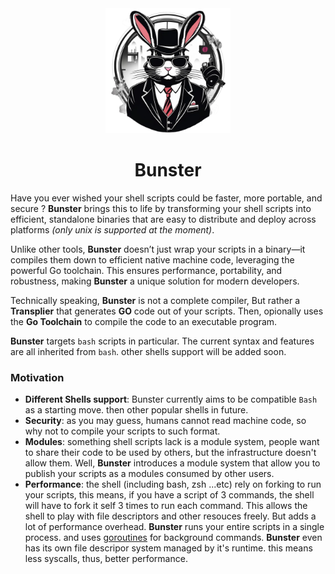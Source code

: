 <div align="center">
    <img width="200" src="./docs/public/logo.png"/>
</div>

<div align="center">

# Bunster

</div>

Have you ever wished your shell scripts could be faster, more portable, and secure ? **Bunster** brings this to life by transforming your shell scripts into efficient, standalone binaries that are easy to distribute and deploy across platforms _(only unix is supported at the moment)_.

Unlike other tools, **Bunster** doesn’t just wrap your scripts in a binary—it compiles them down to efficient native machine code, leveraging the powerful Go toolchain. This ensures performance, portability, and robustness, making **Bunster** a unique solution for modern developers.

Technically speaking, **Bunster** is not a complete compiler, But rather a **Transplier** that generates **GO** code out of your scripts. Then, opionally uses the **Go Toolchain** to compile the code to an executable program.

**Bunster** targets `bash` scripts in particular. The current syntax and features are all inherited from `bash`. other shells support will be added soon.  

### Motivation
- **Different Shells support**: Bunster currently aims to be compatible `Bash` as a starting move. then other popular shells in future.
- **Security**: as you may guess, humans cannot read machine code, so why not to compile your scripts to such format.
- **Modules**: something shell scripts lack is a module system, people want to share their code to be used by others, but the infrastructure doesn't allow them. Well, **Bunster** introduces a module system that allow you to publish your scripts as a modules consumed by other users.
- **Performance**: the shell (including bash, zsh ...etc) rely on forking to run your scripts, this means, if you have a script of 3 commands, the shell will have to fork it self 3 times to run each command. This allows the shell to play with file descriptors and other resouces freely. But adds a lot of performance overhead. **Bunster** runs your entire scripts in a single process. and uses [goroutines](https://go.dev/tour/concurrency/1) for background commands. **Bunster** even has its own file descripor system managed by it's runtime. this means less syscalls, thus, better performance. 
